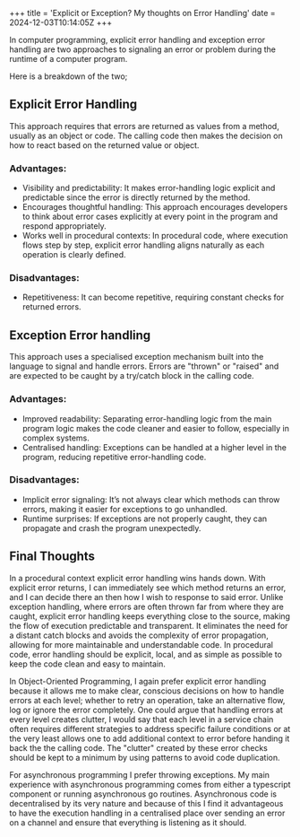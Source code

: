 +++
title = 'Explicit or Exception? My thoughts on Error Handling'
date = 2024-12-03T10:14:05Z
+++

In computer programming, explicit error handling and exception error handling are two approaches to signaling an error or problem during the runtime of a computer program.

Here is a breakdown of the two;

## Explicit Error Handling
This approach requires that errors are returned as values from a method, usually as an object or code. The calling code then makes the decision on how to react based on the returned value or object.

### Advantages:

* Visibility and predictability: It makes error-handling logic explicit and predictable since the error is directly returned by the method.
* Encourages thoughtful handling: This approach encourages developers to think about error cases explicitly at every point in the program and respond appropriately.
* Works well in procedural contexts: In procedural code, where execution flows step by step, explicit error handling aligns naturally as each operation is clearly defined.

### Disadvantages:
* Repetitiveness: It can become repetitive, requiring constant checks for returned errors.


## Exception Error handling
This approach uses a specialised exception mechanism built into the language to signal and handle errors. Errors are "thrown" or "raised" and are expected to be caught by a try/catch block in the calling code.

### Advantages:
* Improved readability: Separating error-handling logic from the main program logic makes the code cleaner and easier to follow, especially in complex systems.
* Centralised handling: Exceptions can be handled at a higher level in the program, reducing repetitive error-handling code.

### Disadvantages:

* Implicit error signaling: It’s not always clear which methods can throw errors, making it easier for exceptions to go unhandled.
* Runtime surprises: If exceptions are not properly caught, they can propagate and crash the program unexpectedly.


## Final Thoughts

In a procedural context explicit error handling wins hands down.  With explicit error returns, I can immediately see which method returns an error, and I can decide there an then how I wish to response to said error. Unlike exception handling, where errors are often thrown far from where they are caught, explicit error handling keeps everything close to the source, making the flow of execution predictable and transparent. It eliminates the need for a distant catch blocks and avoids the complexity of error propagation, allowing for more maintainable and understandable code. In procedural code, error handling should be explicit, local, and as simple as possible to keep the code clean and easy to maintain.

In Object-Oriented Programming, I again prefer explicit error handling because it allows me to make clear, conscious decisions on how to handle errors at each level; whether to retry an operation, take an alternative flow, log or ignore the error completely. One could argue that handling errors at every level creates clutter, I would say that each level in a service chain often requires different strategies to address specific failure conditions or at the very least allows one to add additional context to error before handing it back the the calling code. The "clutter" created by these error checks should be kept to a minimum by using patterns to avoid code duplication.

For asynchronous programming I prefer throwing exceptions. My main experience with asynchronous programming comes from either a typescript component or running asynchronous go routines. Asynchronous code is decentralised by its very nature and because of this I find it advantageous to have the execution handling in a centralised place over sending an error on a channel and ensure that everything is listening as it should.